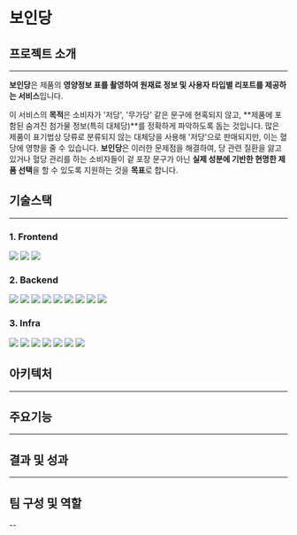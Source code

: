 # 보인당

## 프로젝트 소개
---
**보인당**은 제품의 **영양정보 표를 촬영하여 원재료 정보 및 사용자 타입별 리포트를 제공하는 서비스**입니다.

이 서비스의 **목적**은 소비자가 '저당', '무가당' 같은 문구에 현혹되지 않고, **제품에 포함된 숨겨진 첨가물 정보(특히 대체당)**를 정확하게 파악하도록 돕는 것입니다. 많은 제품이 표기법상 당류로 분류되지 않는 대체당을 사용해 '저당'으로 판매되지만, 이는 혈당에 영향을 줄 수 있습니다.
**보인당**은 이러한 문제점을 해결하여, 당 관련 질환을 앓고 있거나 혈당 관리를 하는 소비자들이 겉 포장 문구가 아닌 **실제 성분에 기반한 현명한 제품 선택**을 할 수 있도록 지원하는 것을 **목표**로 합니다.

## 기술스택
---
### 1. Frontend
<img src="https://img.shields.io/badge/React-61DAFB?style=flat&logo=React&logoColor=white">
<img src="https://img.shields.io/badge/Next.js-000000?style=flat&logo=nextdotjs&logoColor=white">
<img src="https://img.shields.io/badge/TypeScript-3178C6?style=flat&logo=typescript&logoColor=white">



### 2. Backend
<img src="https://img.shields.io/badge/springboot-6DB33F?style=flat&logo=springboot&logoColor=white">
<img src="https://img.shields.io/badge/Spring Security-6DB33F?style=flat&logo=Spring Security&logoColor=white">
<img src="https://img.shields.io/badge/FastAPI-009688?style=flat&logo=fastapi&logoColor=white">

<img src="https://img.shields.io/badge/Apache Kafka-%3333333.svg?style=flat&logo=Apache Kafka&logoColor=white"> 
<img src="https://img.shields.io/badge/Redis-DC382D?style=flat&logo=Redis&logoColor=white"> 
<img src="https://img.shields.io/badge/Elasticsearch-005571?style=flat&logo=Elasticsearch&logoColor=white">
<img src="https://img.shields.io/badge/Kibana-005571?style=flat&logo=Kibana&logoColor=white">


<img src="https://img.shields.io/badge/MySQL-4479A1?style=flat&logo=MySQL&logoColor=white">
<img src="https://img.shields.io/badge/MongoDB-47A248?style=flat&logo=mongodb&logoColor=white">


### 3. Infra
<img src="https://img.shields.io/badge/nginx-%23009639.svg?style=flat&logo=nginx&logoColor=white">
<img src="https://img.shields.io/badge/docker-%230db7ed.svg?style=flat&logo=docker&logoColor=white"> 
<img src="https://img.shields.io/badge/Jenkins-D24939?style=flat&logo=jenkins&logoColor=white"> 

<img src="https://img.shields.io/badge/Amazon%20EC2-FF9900?style=flat&logo=Amazon%20EC2&logoColor=white">
<img src="https://img.shields.io/badge/Amazon%20S3-569A31?style=flat&logo=Amazon%20S3&logoColor=white">

<img src="https://img.shields.io/badge/Prometheus-E6522C?style=flat&logo=Prometheus&logoColor=white">
<img src="https://img.shields.io/badge/grafana-%23F46800.svg?style=flat&logo=grafana&logoColor=white">




## 아키텍처
---

## 주요기능
---

## 결과 및 성과
---

## 팀 구성 및 역할
--
